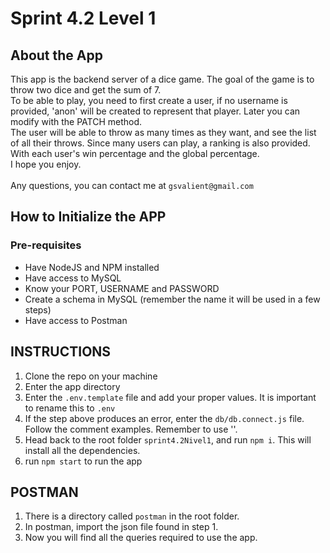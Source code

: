 # Sprint 4.2 Level 1

## About the App

This app is the backend server of a dice game. The goal of the game is to throw two dice and get the sum of 7.
<br>
To be able to play, you need to first create a user, if no username is provided, 'anon' will be created to represent that player. Later you can modify with the PATCH method.
<br>
The user will be able to throw as many times as they want, and see the list of all their throws. Since many users can play, a ranking is also provided. With each user's win percentage and the global percentage.
<br>
I hope you enjoy.
<br>
<br>
Any questions, you can contact me at `gsvalient@gmail.com`

## How to Initialize the APP

### Pre-requisites

- Have NodeJS and NPM installed
- Have access to MySQL
- Know your PORT, USERNAME and PASSWORD
- Create a schema in MySQL (remember the name it will be used in a few steps)
- Have access to Postman

## INSTRUCTIONS

1. Clone the repo on your machine
2. Enter the app directory
3. Enter the `.env.template` file and add your proper values. It is important to rename this to `.env`
4. If the step above produces an error, enter the `db/db.connect.js` file. Follow the comment examples. Remember to use ''.
5. Head back to the root folder `sprint4.2Nivel1`, and run `npm i`. This will install all the dependencies.
6. run `npm start` to run the app

## POSTMAN

1. There is a directory called `postman` in the root folder.
2. In postman, import the json file found in step 1.
3. Now you will find all the queries required to use the app.
